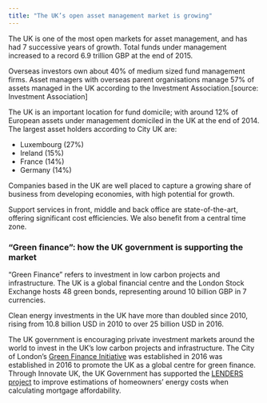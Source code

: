 ```yaml
---
title: "The UK’s open asset management market is growing"
---
```

The UK is one of the most open markets for asset management, and has had 7 successive years of growth. Total funds under management increased to a record 6.9 trillion GBP at the end of 2015.


Overseas investors own about 40% of medium sized fund management firms. Asset managers with overseas parent organisations manage 57% of assets managed in the UK according to the Investment Association.[source: Investment Association]


The UK is an important location for fund domicile; with around 12% of European assets under management domiciled in the UK at the end of 2014. The largest asset holders according to City UK are:

- Luxembourg (27%)
- Ireland (15%)
- France (14%)
- Germany (14%)
 
Companies based in the UK are well placed to capture a growing share of business from developing economies, with high potential for growth.


Support services in front, middle and back office are state-of-the-art, offering significant cost efficiencies. We also benefit from a central time zone.

### “Green finance”: how the UK government is supporting the market 
“Green Finance” refers to investment in low carbon projects and infrastructure. The UK is a global financial centre and the London Stock Exchange hosts 48 green bonds, representing around 10 billion GBP in 7 currencies.

Clean energy investments in the UK have more than doubled since 2010, rising from 10.8 billion USD in 2010 to over 25 billion USD in 2016.

The UK government is encouraging private investment markets around the world to invest in the UK’s low carbon projects and infrastructure. The City of London’s [Green Finance Initiative](http://greenfinanceinitiative.org/) was established in 2016 was established in 2016 to promote the UK as a global centre for green finance. Through Innovate UK, the UK Government has supported the [LENDERS project](http://www.ukgbc.org/research-innovaton/lenders-project) to improve estimations of homeowners’ energy costs when calculating mortgage affordability.
